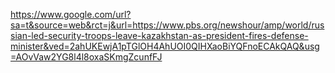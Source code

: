 https://www.google.com/url?sa=t&source=web&rct=j&url=https://www.pbs.org/newshour/amp/world/russian-led-security-troops-leave-kazakhstan-as-president-fires-defense-minister&ved=2ahUKEwjA1pTGlOH4AhUOI0QIHXaoBiYQFnoECAkQAQ&usg=AOvVaw2YG8l4l8oxaSKmgZcunfFJ

